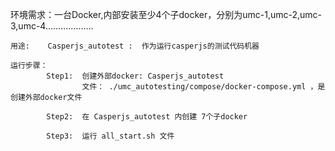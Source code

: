  环境需求：一台Docker,内部安装至少4个子docker，分别为umc-1,umc-2,umc-3,umc-4...................

    用途:    Casperjs_autotest :  作为运行casperjs的测试代码机器
             
    运行步骤：
            Step1:  创建外部docker: Casperjs_autotest
                    文件： ./umc_autotesting/compose/docker-compose.yml ，是创建外部docker文件

            Step2:  在 Casperjs_autotest 内创建 7个子docker

            Step3:  运行 all_start.sh 文件
